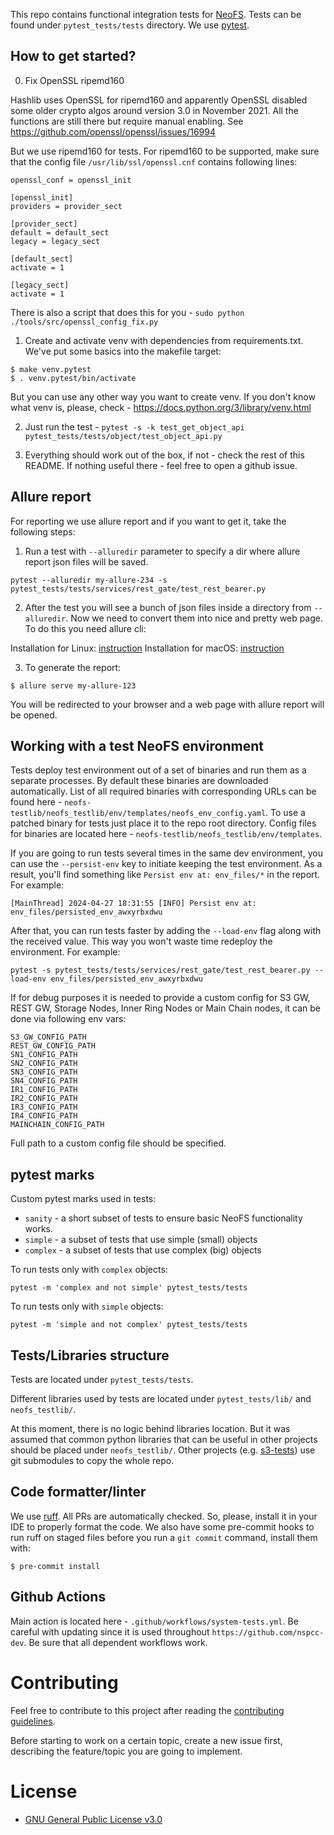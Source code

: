 This repo contains functional integration tests for [NeoFS](https://github.com/nspcc-dev). 
Tests can be found under `pytest_tests/tests` directory.
We use [pytest](https://docs.pytest.org/en/stable/).

## How to get started?

0. Fix OpenSSL ripemd160

Hashlib uses OpenSSL for ripemd160 and apparently OpenSSL disabled some older crypto algos around version 3.0
in November 2021.
All the functions are still there but require manual enabling. See https://github.com/openssl/openssl/issues/16994

But we use ripemd160 for tests.
For ripemd160 to be supported, make sure that the config file `/usr/lib/ssl/openssl.cnf` contains following lines:

```
openssl_conf = openssl_init

[openssl_init]
providers = provider_sect

[provider_sect]
default = default_sect
legacy = legacy_sect

[default_sect]
activate = 1

[legacy_sect]
activate = 1
```

There is also a script that does this for you - `sudo python ./tools/src/openssl_config_fix.py`

1. Create and activate venv with dependencies from requirements.txt. We've put some basics into the makefile target:
```shell
$ make venv.pytest
$ . venv.pytest/bin/activate
```
But you can use any other way you want to create venv. 
If you don't know what venv is, please, check - https://docs.python.org/3/library/venv.html

2. Just run the test - `pytest -s -k test_get_object_api pytest_tests/tests/object/test_object_api.py`

3. Everything should work out of the box, if not - check the rest of this README. If nothing useful there - feel free to open a github issue. 

## Allure report

For reporting we use allure report and if you want to get it, take the following steps:

1. Run a test with `--alluredir` parameter to specify a dir where allure report json files will be saved.

```shell
pytest --alluredir my-allure-234 -s pytest_tests/tests/services/rest_gate/test_rest_bearer.py 
```

2. After the test you will see a bunch of json files inside a directory from `--alluredir`. 
Now we need to convert them into nice and pretty web page. To do this you need allure cli:

Installation for Linux: [instruction](https://allurereport.org/docs/install-for-linux/#install-from-a-deb-package)
Installation for macOS: [instruction](https://allurereport.org/docs/install-for-linux/#install-from-homebrew)

3. To generate the report:

```shell
$ allure serve my-allure-123
```
You will be redirected to your browser and a web page with allure report will be opened.

## Working with a test NeoFS environment

Tests deploy test environment out of a set of binaries and run them as a separate processes. 
By default these binaries are downloaded automatically. 
List of all required binaries with corresponding URLs can be found here - `neofs-testlib/neofs_testlib/env/templates/neofs_env_config.yaml`.
To use a patched binary for tests just place it to the repo root directory. 
Config files for binaries are located here - `neofs-testlib/neofs_testlib/env/templates`.

If you are going to run tests several times in the same dev environment, 
you can use the `--persist-env` key to initiate keeping the test environment. 
As a result, you'll find something like `Persist env at: env_files/*` in the report. 
For example:
```shell
[MainThread] 2024-04-27 18:31:55 [INFO] Persist env at: env_files/persisted_env_awxyrbxdwu
```
After that, you can run tests faster by adding the `--load-env` flag along with 
the received value. This way you won't waste time redeploy the environment.
For example:
```shell
pytest -s pytest_tests/tests/services/rest_gate/test_rest_bearer.py --load-env env_files/persisted_env_awxyrbxdwu 
```

If for debug purposes it is needed to provide a custom config for S3 GW, REST GW, Storage Nodes, Inner Ring Nodes or Main Chain nodes,
it can be done via following env vars:
```
S3_GW_CONFIG_PATH
REST_GW_CONFIG_PATH
SN1_CONFIG_PATH
SN2_CONFIG_PATH
SN3_CONFIG_PATH
SN4_CONFIG_PATH
IR1_CONFIG_PATH
IR2_CONFIG_PATH
IR3_CONFIG_PATH
IR4_CONFIG_PATH
MAINCHAIN_CONFIG_PATH
```
Full path to a custom config file should be specified. 

## pytest marks

Custom pytest marks used in tests:
* `sanity` - a short subset of tests to ensure basic NeoFS functionality works.
* `simple` - a subset of tests that use simple (small) objects
* `complex` - a subset of tests that use complex (big) objects

To run tests only with `complex` objects:
```
pytest -m 'complex and not simple' pytest_tests/tests
```
To run tests only with `simple` objects:
```
pytest -m 'simple and not complex' pytest_tests/tests
```

## Tests/Libraries structure

Tests are located under `pytest_tests/tests`.

Different libraries used by tests are located under `pytest_tests/lib/` and `neofs_testlib/`.

At this moment, there is no logic behind libraries location. 
But it was assumed that common python libraries that can be useful in other projects should be placed under `neofs_testlib/`.
Other projects (e.g. [s3-tests](https://github.com/nspcc-dev/s3-tests/)) use git submodules to copy the whole repo.

## Code formatter/linter

We use [ruff](https://docs.astral.sh/ruff/). All PRs are automatically checked. 
So, please, install it in your IDE to properly format the code.
We also have some pre-commit hooks to run ruff on staged files before you run a `git commit` command, install them with:

```shell
$ pre-commit install
```

## Github Actions

Main action is located here - `.github/workflows/system-tests.yml`.
Be careful with updating since it is used throughout `https://github.com/nspcc-dev`. Be sure that all dependent workflows work. 

# Contributing

Feel free to contribute to this project after reading the [contributing
guidelines](CONTRIBUTING.md).

Before starting to work on a certain topic, create a new issue first, describing
the feature/topic you are going to implement.

# License

- [GNU General Public License v3.0](LICENSE)
